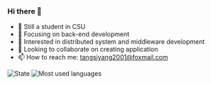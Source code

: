 ### Hi there 👋
- :school: Still a student in CSU
- 🔭 Focusing on back-end development
- 🌱 Interested in distributed system and middleware development
- 👯 Looking to collaborate on creating application
- 📫 How to reach me: tangsiyang2001@foxmail.com

![State](https://github-readme-stats.vercel.app/api?username=TangSiyang2001)
![Most used languages](https://github-readme-stats.vercel.app/api/top-langs?username=TangSiyang2001)

<!--
**TangSiyang2001/TangSiyang2001** is a ✨ _special_ ✨ repository because its `README.md` (this file) appears on your GitHub profile.

Here are some ideas to get you started:
- :link:My blog:blog.yileng.top
- 🔭 I’m currently working on back-end Development 
- 🌱 I’m currently learning distributed system 
- 👯 I’m looking to collaborate on creating application
- 🤔 I’m looking for help with ...
- 💬 Ask me about ...
- 📫 How to reach me: tangsiyang2001@foxmail.com
- 😄 Pronouns: ...
- ⚡ Fun fact: ...
-->
